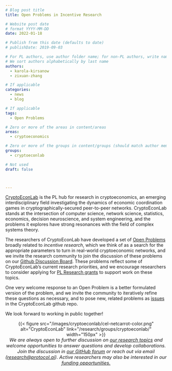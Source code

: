 ```yaml
---
# Blog post title
title: Open Problems in Incentive Research

# Website post date
# format YYYY-MM-DD
date: 2022-01-18

# Publish from this date (defaults to date)
# publishDate: 2019-09-03

# For PL authors, use author folder name; for non-PL authors, write name as in paper within ""
# We sort authors alphabetically by last name
authors:
  - karola-kirsanow
  - zixuan-zhang

# If applicable
categories:
  - news
  - blog

# If applicable
tags:
  - Open Problems

# Zero or more of the areas in content/areas
areas:
  - cryptoeconomics

# Zero or more of the groups in content/groups (should match author membership)
groups:
  - cryptoeconlab

# Not used
draft: false



---
```


[CryptoEconLab](/groups/cryptoeconlab/) is the PL hub for research in cryptoeconomics, an emerging interdisciplinary field  investigating the dynamics of  economic coordination games in cryptographically-secured peer-to-peer networks. CryptoEconLab stands at the intersection of computer science, network science, statistics, economics, decision neuroscience, and system engineering, and the problems it explores have strong resonances with the field of complex systems theory.

The researchers of CryptoEconLab have developed a set of [Open Problems](https://github.com/protocol/CryptoEconLab#open-problems)  broadly related to *incentive research*, which we think of as a search for the appropriate parameters to turn in real-world cryptoeconomic networks, and we invite the research community to join the discussion of these problems on our [Github Discussion Board](https://github.com/protocol/CryptoEconLab/discussions). These problems reflect some of  CryptoEconLab’s current research priorities, and we encourage researchers to consider applying for [PL Research grants](https://grants.protocol.ai/) to support work on these topics.

One very welcome response to an Open Problem is a better formulated version of the problem, and we invite the community to iteratively refine these questions as necessary, and to pose new, related problems as [issues](https://github.com/protocol/CryptoEconLab/issues) in the CryptoEconLab github repo.

We look forward to working in public together!


<center>{{< figure src="/images/cryptoeconlab/cel-netcarrot-color.png" alt="CryptoEconLab" link="/research/groups/cryptoeconlab/" width="150px" >}}</center>

<center style=font-size:11pt><i> We are always open to further discussion on <a href="https://github.com/protocol/CryptoEconLab#research">our research topics</a> and welcome opportunities to answer questions and develop collaborations. Join the discussion in <a href="https://github.com/protocol/CryptoEconLab/discussions">our GitHub forum</a> or reach out via email (<a href="mailto:research@protocol.ai">research@protocol.ai</a>). Active researchers may also be interested in our <a href="https://grants.protocol.ai"> funding opportunities. </a></i></center>
